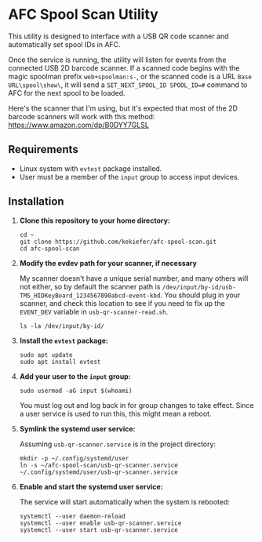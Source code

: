 AFC Spool Scan Utility
======================

This utility is designed to interface with a USB QR code scanner and automatically set
spool IDs in AFC.

Once the service is running, the utility will listen for events from the connected USB 
2D barcode scanner. If a scanned code begins with the magic spoolman prefix `web+spoolman:s-`,
or the scanned code is a URL `Base URL\spool\show\`, it will send a `SET_NEXT_SPOOL_ID SPOOL_ID=#` 
command to AFC for the next spool to be loaded.

Here's the scanner that I'm using, but it's expected that most of the 2D barcode scanners
will work with this method: https://www.amazon.com/dp/B0DYY7GLSL

Requirements
------------

- Linux system with `evtest` package installed.
- User must be a member of the `input` group to access input devices.

Installation
------------

1. **Clone this repository to your home directory:**

    ```
    cd ~
    git clone https://github.com/kekiefer/afc-spool-scan.git
    cd afc-spool-scan
    ```

2. **Modify the evdev path for your scanner, if necessary**

    My scanner doesn't have a unique serial number, and many others will not
    either, so by default the scanner path is `/dev/input/by-id/usb-TMS_HIDKeyBoard_1234567890abcd-event-kbd`.
    You should plug in your scanner, and check this location to see if you need
    to fix up the `EVENT_DEV` variable in `usb-qr-scanner-read.sh`.

    ```
    ls -la /dev/input/by-id/
    ```

3. **Install the `evtest` package:**

    ```
    sudo apt update
    sudo apt install evtest
    ```

4. **Add your user to the `input` group:**

    ```
    sudo usermod -aG input $(whoami)
    ```

    You must log out and log back in for group changes to take effect. Since a user service
    is used to run this, this might mean a reboot.

5. **Symlink the systemd user service:**

    Assuming `usb-qr-scanner.service` is in the project directory:

    ```
    mkdir -p ~/.config/systemd/user
    ln -s ~/afc-spool-scan/usb-qr-scanner.service ~/.config/systemd/user/usb-qr-scanner.service
    ```

6. **Enable and start the systemd user service:**

    The service will start automatically when the system is rebooted:

    ```
    systemctl --user daemon-reload
    systemctl --user enable usb-qr-scanner.service
    systemctl --user start usb-qr-scanner.service
    ```
